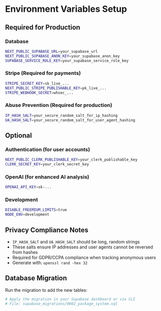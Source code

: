 # Environment Variables Setup

## Required for Production

### Database
```bash
NEXT_PUBLIC_SUPABASE_URL=your_supabase_url
NEXT_PUBLIC_SUPABASE_ANON_KEY=your_supabase_anon_key
SUPABASE_SERVICE_ROLE_KEY=your_supabase_service_role_key
```

### Stripe (Required for payments)
```bash
STRIPE_SECRET_KEY=sk_live_...
NEXT_PUBLIC_STRIPE_PUBLISHABLE_KEY=pk_live_...
STRIPE_WEBHOOK_SECRET=whsec_...
```

### Abuse Prevention (Required for production)
```bash
IP_HASH_SALT=your_secure_random_salt_for_ip_hashing
UA_HASH_SALT=your_secure_random_salt_for_user_agent_hashing
```

## Optional

### Authentication (for user accounts)
```bash
NEXT_PUBLIC_CLERK_PUBLISHABLE_KEY=your_clerk_publishable_key
CLERK_SECRET_KEY=your_clerk_secret_key
```

### OpenAI (for enhanced AI analysis)
```bash
OPENAI_API_KEY=sk-...
```

### Development
```bash
DISABLE_FREEMIUM_LIMITS=true
NODE_ENV=development
```

## Privacy Compliance Notes

- `IP_HASH_SALT` and `UA_HASH_SALT` should be long, random strings
- These salts ensure IP addresses and user agents cannot be reversed from hashes
- Required for GDPR/CCPA compliance when tracking anonymous users
- Generate with: `openssl rand -hex 32`

## Database Migration

Run the migration to add the new tables:
```bash
# Apply the migration in your Supabase dashboard or via CLI
# File: supabase_migrations/0002_package_system.sql
```




